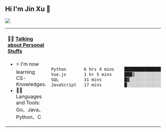 
## Hi I'm Jin Xu 👋
![](https://komarev.com/ghpvc/?username=jiayouxujin&color=brightgreen&label=PROFILE+VIEWS)



<table align="center">
<tr>
<td valign="top" width="60%">

#### 🏋️‍♀️ <a href="https://github.com/jiayouxujin" target="_blank">Talking about Personal Stuffs</a>
<!-- recent_releases starts -->

- ⚡  I'm now learning CS-Knowledges.  
- 🏊‍♂️ Languages and Tools: Go、Java、Python、C
<!-- recent_releases ends -->
</td>
<td>
 
<!--START_SECTION:waka-->

```txt
Python       6 hrs 4 mins    ███████████████████░░░░░░   76.01 %
Vue.js       1 hr 5 mins     ███▒░░░░░░░░░░░░░░░░░░░░░   13.65 %
SQL          31 mins         █▓░░░░░░░░░░░░░░░░░░░░░░░   06.59 %
JavaScript   17 mins         █░░░░░░░░░░░░░░░░░░░░░░░░   03.75 %
```

<!--END_SECTION:waka-->
 
</td>
</tr>
</table>





